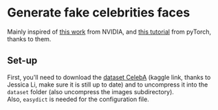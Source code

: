 # Generate fake celebrities faces
Mainly inspired of [this work](https://research.nvidia.com/sites/default/files/pubs/2017-10_Progressive-Growing-of/karras2018iclr-paper.pdf) from NVIDIA, and [this tutorial](https://pytorch.org/tutorials/beginner/dcgan_faces_tutorial.html) from pyTorch, thanks to them.

## Set-up
First, you'll need to download the [dataset CelebA](https://www.kaggle.com/jessicali9530/celeba-dataset/version/2) (kaggle link, thanks to Jessica Li, make sure it is still up to date) and to uncompress it into the `dataset` folder (also uncompress the images subdirectory).  
Also, `easydict` is needed for the configuration file.